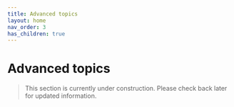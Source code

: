 ```yaml
---
title: Advanced topics
layout: home
nav_order: 3
has_children: true
---
```


# Advanced topics

> This section is currently under construction. Please check back later for updated information.